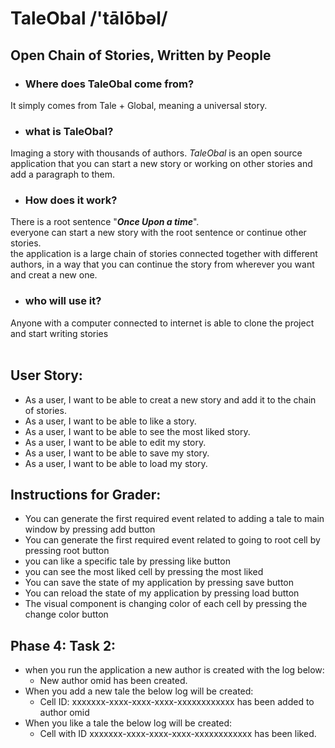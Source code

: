 # TaleObal /'tālōbəl/

## Open Chain of Stories, Written by People



- ### Where does TaleObal come from?
It simply comes from Tale + Global, meaning a universal story.
- ### what is TaleObal?
Imaging a story with thousands of authors.
*TaleObal* is an open source application that you can start a new story
or working on other stories and add a paragraph to them.


- ### How does it work?
There is a root sentence "***Once Upon a time***".<br>
everyone can start a new story with the root 
sentence or continue other stories.<br>
the application is a
large chain of stories connected together with different authors,
in a way that you can continue the story from wherever you want
and creat a new one.
- ### who will use it?
Anyone with a computer connected to internet
is able to clone the project and start writing
stories
</br>
</br>

## User Story:
- As a user, I want to be able to creat a new story and add it to the chain
of stories.
- As a user, I want to be able to like a story.
- As a user, I want to be able to see the most liked story.
- As a user, I want to be able to edit my story.
- As a user, I want to be able to save my story.
- As a user, I want to be able to load my story.

## Instructions for Grader:
- You can generate the first required event related to adding a tale to main window by pressing add button
- You can generate the first required event related to going to root cell by pressing root button
- you can like a specific tale by pressing like button
- you can see the most liked cell by pressing the most liked
- You can save the state of my application by pressing save button
- You can reload the state of my application by pressing load button
- The visual component is changing color of each cell by pressing the change color button

## Phase 4: Task 2:
- when you run the application a new author is created with the log below:
  - New author omid has been created.
- When you add a new tale the below log will be created:
  - Cell ID: xxxxxxx-xxxx-xxxx-xxxx-xxxxxxxxxxxx has been added to author omid
- When you like a tale the below log will be created:
  - Cell with ID xxxxxxx-xxxx-xxxx-xxxx-xxxxxxxxxxxx has been liked.